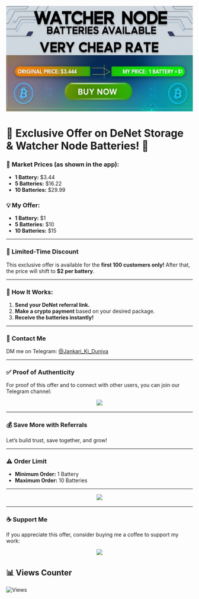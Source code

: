 <p align="center">
    <a href="https://t.me/Alexa_BotUpdates">
        <img src="cover.png">
    </a>
</p>

# 🚨 Exclusive Offer on DeNet Storage & Watcher Node Batteries! 🚨  

### 🎯 **Market Prices (as shown in the app):**  
- **1 Battery:** $3.44  
- **5 Batteries:** $16.22  
- **10 Batteries:** $29.99  

### 💡 **My Offer:**  
- **1 Battery:** $1  
- **5 Batteries:** $10  
- **10 Batteries:** $15  

---

### 🎉 **Limited-Time Discount**  
This exclusive offer is available for the **first 100 customers only!** After that, the price will shift to **$2 per battery**.  

---

### 💬 **How It Works:**  
1. **Send your DeNet referral link.**  
2. **Make a crypto payment** based on your desired package.  
3. **Receive the batteries instantly!**  

---

### 📩 **Contact Me**  
DM me on Telegram: [@Jankari_Ki_Duniya](https://t.me/Jankari_Ki_Duniya)  

---

### ✅ **Proof of Authenticity**  
For proof of this offer and to connect with other users, you can join our Telegram channel:  

<p align="center">
    <a href="https://t.me/watchernoderefer">
        <img src="https://img.shields.io/badge/Join%20Now-Telegram-blue?style=for-the-badge">
    </a>
</p>

---

### 💰 **Save More with Referrals**  
Let’s build trust, save together, and grow!  

---

### ⚠️ **Order Limit**  
- **Minimum Order:** 1 Battery  
- **Maximum Order:** 10 Batteries  

---

<p align="center">
    <a href="https://t.me/Jankari_Ki_Duniya">
        <img src="https://img.shields.io/badge/Buy%20Now-Telegram-blue?style=for-the-badge">
    </a>
</p>

---

### ☕ **Support Me**  
If you appreciate this offer, consider buying me a coffee to support my work:  

<p align="center">
    <a href="https://www.buymeacoffee.com/theteamalexa">
        <img src="https://img.shields.io/badge/Buy%20Me%20a%20Coffee-Support-orange?style=for-the-badge">
    </a>
</p>

## 📊 Views Counter

![Views](https://profile-counter.glitch.me/DeNet-Storage-Unlimited-Batteries/count.svg)
